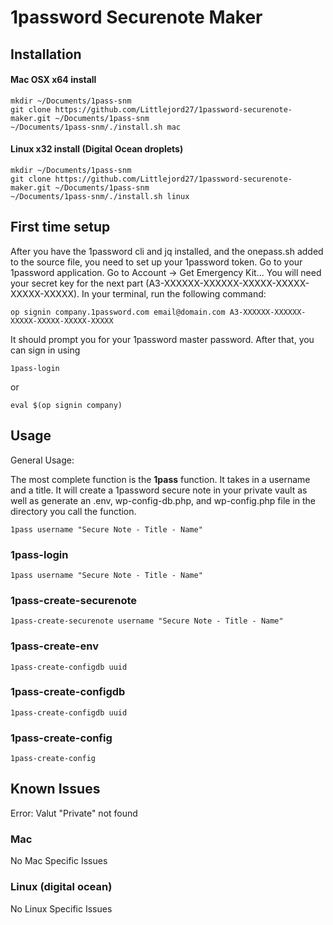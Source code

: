 # 1password Securenote Maker
## Installation

#### Mac OSX x64 install
```shell
mkdir ~/Documents/1pass-snm
git clone https://github.com/Littlejord27/1password-securenote-maker.git ~/Documents/1pass-snm
~/Documents/1pass-snm/./install.sh mac
```


#### Linux x32 install (Digital Ocean droplets)
```shell
mkdir ~/Documents/1pass-snm
git clone https://github.com/Littlejord27/1password-securenote-maker.git ~/Documents/1pass-snm
~/Documents/1pass-snm/./install.sh linux
```

## First time setup

After you have the 1password cli and jq installed, and the onepass.sh added to the source file, you need to set up your 1password token.
Go to your 1password application. Go to Account -> Get Emergency Kit...
You will need your secret key for the next part (A3-XXXXXX-XXXXXX-XXXXX-XXXXX-XXXXX-XXXXX).
In your terminal, run the following command:

```shell
op signin company.1password.com email@domain.com A3-XXXXXX-XXXXXX-XXXXX-XXXXX-XXXXX-XXXXX
```

It should prompt you for your 1password master password. 
After that, you can sign in using 

```shell
1pass-login
```

or

```shell
eval $(op signin company)
```

## Usage

General Usage:

The most complete function is the **1pass** function. It takes in a username and a title. 
It will create a 1password secure note in your private vault as well as generate an
.env, wp-config-db.php, and wp-config.php file in the directory you call the function.

```shell
1pass username "Secure Note - Title - Name"
```


### 1pass-login

```shell
1pass username "Secure Note - Title - Name"
```

### 1pass-create-securenote

```shell
1pass-create-securenote username "Secure Note - Title - Name"
```

### 1pass-create-env

```shell
1pass-create-configdb uuid
```

### 1pass-create-configdb

```shell
1pass-create-configdb uuid
```

### 1pass-create-config

```shell
1pass-create-config
```


## Known Issues

Error: Valut "Private" not found

### Mac

No Mac Specific Issues

### Linux (digital ocean)

No Linux Specific Issues

